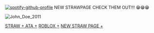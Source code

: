 [![spotify-github-profile](https://spotify-github-profile.kittinanx.com/api/view?uid=31aolntofja7eezo74jmie3eaa6e&cover_image=false&theme=novatorem&show_offline=true&background_color=121212&interchange=false&bar_color=ffffff&bar_color_cover=false)](https://spotify-github-profile.kittinanx.com/api/view?uid=31aolntofja7eezo74jmie3eaa6e&redirect=true)
  NEW STRAWPAGE CHECK THEM OUT!!! 😁😁😁

   


![John_Doe_2011](https://github.com/user-attachments/assets/c948bea7-3a97-4755-abbe-3731fb504389)
 
   [STRAW + ](https://janedoeefann.straw.page/) [ATA +](https://zemeah777.atabook.org/) [ROBLOX +](https://www.roblox.com/users/2005761045/profile?friendshipSourceType=PlayerSearch)
   [NEW STRAW PAGE +  ](https://noobglazer777.straw.page) 
         


 
 
 
 
 
 
 
